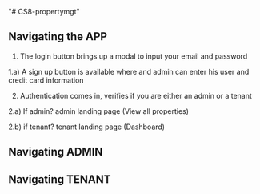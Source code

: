 "# CS8-propertymgt"

## Navigating the APP

1.  The login button brings up a modal to input your email and password

1.a) A sign up button is available where and admin can enter his user and credit card information

2.  Authentication comes in, verifies if you are either an admin or a tenant

2.a) If admin? admin landing page (View all properties)

2.b) if tenant? tenant landing page (Dashboard)

## Navigating ADMIN

## Navigating TENANT
